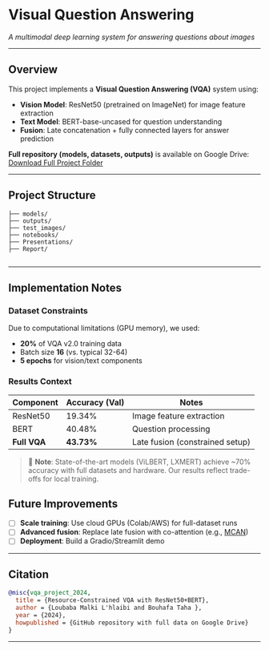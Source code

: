 # Visual Question Answering   
*A multimodal deep learning system for answering questions about images*  

---

##  Overview  
This project implements a **Visual Question Answering (VQA)** system using:  
- **Vision Model**: ResNet50 (pretrained on ImageNet) for image feature extraction  
- **Text Model**: BERT-base-uncased for question understanding  
- **Fusion**: Late concatenation + fully connected layers for answer prediction  

**Full repository (models, datasets, outputs)** is available on Google Drive:  
 [Download Full Project Folder](https://drive.google.com/drive/folders/1F0m-6e1kyNcWky9k-zBfJqGwcM9-Xvz5?usp=drive_link)  

---

##  Project Structure  
```
├── models/                  
├── outputs/                 
├── test_images/            
├── notebooks/               
├── Presentations/           
├── Report/                  
                   
```

---

##  Implementation Notes  
### Dataset Constraints  
Due to computational limitations (GPU memory), we used:  
- **20%** of VQA v2.0 training data  
- Batch size **16** (vs. typical 32-64)  
- **5 epochs** for vision/text components  

### Results Context  
| Component       | Accuracy (Val) | Notes                          |
|----------------|---------------|-------------------------------|
| ResNet50       | 19.34%        | Image feature extraction       |
| BERT           | 40.48%        | Question processing            |
| **Full VQA**   | **43.73%**    | Late fusion (constrained setup)|

> 🔴 **Note**: State-of-the-art models (ViLBERT, LXMERT) achieve ~70% accuracy with full datasets and hardware. Our results reflect trade-offs for local training.



##  Future Improvements  
- [ ] **Scale training**: Use cloud GPUs (Colab/AWS) for full-dataset runs  
- [ ] **Advanced fusion**: Replace late fusion with co-attention (e.g., [MCAN](https://arxiv.org/abs/1906.10770))  
- [ ] **Deployment**: Build a Gradio/Streamlit demo  

---

##  Citation  
```bibtex
@misc{vqa_project_2024,
  title = {Resource-Constrained VQA with ResNet50+BERT},
  author = {Loubaba Malki L'hlaibi and Bouhafa Taha },
  year = {2024},
  howpublished = {GitHub repository with full data on Google Drive}
}
```

---
